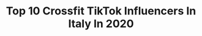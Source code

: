 ---
title: Top 10 Crossfit TikTok Influencers In Italy In 2020
description: >-
  Find top crossfit TikTok influencers in Italy in 2020. Most popular hashtags: #perte #crossfit #foryou #fitness.
platform: TikTok
hits: 9
text_top: Identify the most popular TikTok accounts on inBeat.
text_bottom: Our platform aggregates 9 TikTok influencers like this in Italy for you to pitch.
profiles:
  - username: "matthstealsmiles"
    fullname: >-
      Matthew Cordaz
    bio: >-
      🇮🇹 Chiavari (Ge) Crossfit🏋️‍♀️Gamer 🎮Otaku 🦁Cosplay 🃏 LIVE stasera 23.30
    location: "Italy"
    followers: 9657
    engagement: 1122
    commentsToLikes: 0.130022
    id: ckbf1clurndva0j23lzt2gfvw
    verified: false
    hashtags: "#trend, #dpcm, #joker, #unicorn"
  - username: "giuliastime"
    fullname: >-
      Giulia Cai
    bio: >-
      vegan-ish 🥑 eating & working out 🏋🏻‍♀️ CEO of breakfast 📸 IG: novemberregen_
    location: "Italy"
    followers: 3409
    engagement: 868
    commentsToLikes: 0.022169
    id: ck8fayxkt4pkc0j78k6kkwjvj
    verified: false
    hashtags: "#food, #fit, #fyp, #vegan"
  - username: "matteo.paolini.88"
    fullname: >-
      Matteo Paolini
    bio: >-
      Fitness & food lover 🇮🇹Italian athlete🇮🇹 ⬇️My Instagram for more⬇️
    location: "Italy"
    followers: 427000
    engagement: 1051
    commentsToLikes: 0.006438
    id: ckc30kog0r9g60j23d6ll9w6n
    verified: false
    hashtags: "#perte, #foryoupage, #sport, #fitnessmotivation"
  - username: "alicemastriani"
    fullname: >-
      Alice Mastriani
    bio: >-
      🏋️‍♀️Crossfit&weightlifting🏋️‍♀️
    location: "Italy"
    followers: 5744
    engagement: 365
    commentsToLikes: 0.019921
    id: ck8s5j3vng38c0j78p25li8xx
    verified: false
    hashtags: "#perte, #fitness, #tiktok, #crossfit"
  - username: "ibradiakite"
    fullname: >-
      Ibra Diakite 🍫
    bio: >-
      Athlète Street workout calisthenics 🦍 Insta @ibradiakite🍫
    location: "Italy"
    followers: 16200
    engagement: 573
    commentsToLikes: 0.023161
    id: ckdbugcm3d6vl0j23vo5nsbco
    verified: false
    hashtags: "#motivation, #fyp, #gym, #workout"
  - username: "doncrispibecon"
    fullname: >-
      doncrispibecon
    bio: >-
      Seguitemi anche su Instagram: doncrispibecon
    location: "Italy"
    followers: 5640
    engagement: 318
    commentsToLikes: 0.020830
    id: cka61sgm9wp730i78r7li6l2n
    verified: false
    hashtags: "#perte, #foryou, #viral, #amazing"
  - username: "calis_mata"
    fullname: >-
      Tommaso Mata
    bio: >-
      SEGUIMI📍Milano Atleta Calisthenics Street Gorilla🤸🏼‍♂ Instagram: tommi__cali
    location: "Italy"
    followers: 7206
    engagement: 434
    commentsToLikes: 0.040553
    id: ckb99ipiuts600j233snevw8j
    verified: false
    hashtags: "#trend, #fitness, #viral, #neiperte"
  - username: "dosperuanaspalmundo"
    fullname: >-
      DPM
    bio: >-
      Videos sin 4k en Instagram 👆🏼😏 Dos Peruanas dpm!
    location: "Italy"
    followers: 141300
    engagement: 1128
    commentsToLikes: 0.011302
    id: ckcjl6iwyears0j23oq1gip23
    verified: false
    hashtags: "#imparacontiktok, #extranjerosenitalia, #peruviangirls, #peruviangirl"
  - username: "albertonaska"
    fullname: >-
      Alberto Naska
    bio: >-
      Youtuber di moto e auto! 
    location: "Italy"
    followers: 19700
    engagement: 1187
    commentsToLikes: 0.015909
    id: ck8s5j32wg35f0j780sxpywi1
    verified: false
    hashtags: "#moto, #meme, #fun, #crossfit"
---